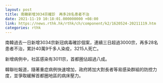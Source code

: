 ```yaml
---
layout: post
title: 南韓新增3034宗確診　再多28名患者不治
date: 2021-11-19 10:18:01.000000000 +08:00
link: https://news.rthk.hk/rthk/ch/component/k2/1620524-20211119.htm
categories: rthk
---
```


南韓過去一日新增3034宗新冠病毒確診個案，連續三日超過3000宗，再多28名患者不治，累計40萬9千多人染疫，3215人死亡。

新增病例中，社區感染有3011宗，首都圈佔超過八成。

韓聯社報道，隨著重症病例快速增加，政府將加大對長者等易感染群組的防控力度，並爭取緩解首都圈地區的病床壓力。

